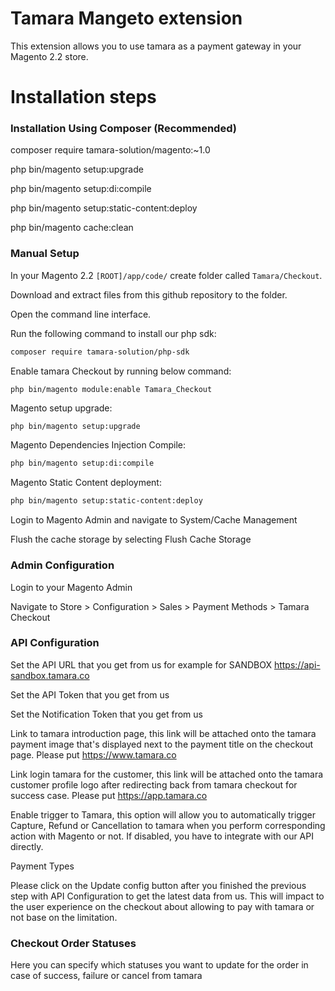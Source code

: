 # Tamara Mangeto extension

This extension allows you to use tamara as a payment gateway in your Magento 2.2 store.

# Installation steps

### Installation Using Composer (Recommended)

composer require tamara-solution/magento:~1.0

php bin/magento setup:upgrade

php bin/magento setup:di:compile

php bin/magento setup:static-content:deploy

php bin/magento cache:clean

### Manual Setup
In your Magento 2.2 `[ROOT]/app/code/` create folder called `Tamara/Checkout`.

Download and extract files from this github repository to the folder.

Open the command line interface.

Run the following command to install our php sdk:

```bash
composer require tamara-solution/php-sdk
```

Enable tamara Checkout by running below command:

```php bin/magento module:enable Tamara_Checkout```

Magento setup upgrade:

```bash
php bin/magento setup:upgrade
```

Magento Dependencies Injection Compile:

```bash
php bin/magento setup:di:compile
```

Magento Static Content deployment:

```bash
php bin/magento setup:static-content:deploy
```
Login to Magento Admin and navigate to System/Cache Management

Flush the cache storage by selecting Flush Cache Storage

### Admin Configuration
Login to your Magento Admin

Navigate to Store > Configuration > Sales > Payment Methods > Tamara Checkout

### API Configuration
Set the API URL that you get from us for example for SANDBOX https://api-sandbox.tamara.co

Set the API Token that you get from us

Set the Notification Token that you get from us

Link to tamara introduction page, this link will be attached onto the tamara payment image that's displayed next to the payment title on the checkout page. Please put https://www.tamara.co

Link login tamara for the customer, this link will be attached onto the tamara customer profile logo after redirecting back from tamara checkout for success case. Please put https://app.tamara.co

Enable trigger to Tamara, this option will allow you to automatically trigger Capture, Refund or Cancellation to tamara when you perform corresponding action with Magento or not. If disabled, you have to integrate with our API directly.

Payment Types

Please click on the Update config button after you finished the previous step with API Configuration to get the latest data from us. This will impact to the user experience on the checkout about allowing to pay with tamara or not base on the limitation.

### Checkout Order Statuses

Here you can specify which statuses you want to update for the order in case of success, failure or cancel from tamara